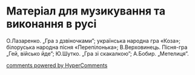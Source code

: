 <div id="hypercomments_widget" class="js-hypercomments-widget invisible"></div>

# Матеріал для музикування  та виконання в русі

О.Лазаренко. „Гра з дзвіночками”; українська народна гра «Коза»; білоруська народна пісня «Перепілонька»; В.Верховинець. Пісня-гра „Гей, військо йде”; Ю.Шутко. „Гра зі скакалкою”; А.Бобир. „Метелиця”.

<div class="js-hypercomments-container">
    <a href="http://hypercomments.com" class="hc-link" title="comments widget">comments powered by HyperComments</a>
</div>